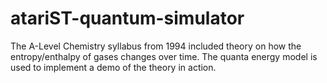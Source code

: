 # atariST-quantum-simulator
 The A-Level Chemistry syllabus from 1994 included theory on how the entropy/enthalpy of gases changes over time. The quanta energy model is used to implement a demo of the theory in action.
